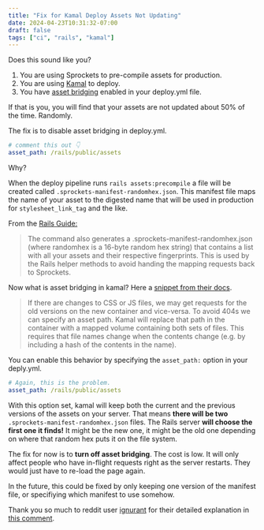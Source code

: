 ```yaml
---
title: "Fix for Kamal Deploy Assets Not Updating"
date: 2024-04-23T10:31:32-07:00
draft: false
tags: ["ci", "rails", "kamal"]
---
```


Does this sound like you?

1. You are using Sprockets to pre-compile assets for production.
2. You are using [Kamal](https://kamal-deploy.org) to deploy.
3. You have [asset bridging](https://kamal-deploy.org/docs/configuration/asset-bridging/) enabled in your deploy.yml file.

If that is you, you will find that your assets are not updated about 50% of the time. Randomly.

The fix is to disable asset bridging in deploy.yml.

```yaml
# comment this out 👇
asset_path: /rails/public/assets
```

Why?

When the deploy pipeline runs `rails assets:precompile` a file will be created called `.sprockets-manifest-randomhex.json`. This manifest file maps the name of your asset to the digested name that will be used in production for `stylesheet_link_tag` and the like.

From the [Rails Guide:](https://guides.rubyonrails.org/asset_pipeline.html#precompiling-assets)

> The command also generates a .sprockets-manifest-randomhex.json (where randomhex is a 16-byte random hex string) that contains a list with all your assets and their respective fingerprints. This is used by the Rails helper methods to avoid handing the mapping requests back to Sprockets.

Now what is asset bridging in kamal? Here a [snippet from their docs](https://kamal-deploy.org/docs/configuration/asset-bridging/).

> If there are changes to CSS or JS files, we may get requests for the old versions on the new container and vice-versa. To avoid 404s we can specify an asset path. Kamal will replace that path in the container with a mapped volume containing both sets of files. This requires that file names change when the contents change (e.g. by including a hash of the contents in the name).

You can enable this behavior by specifying the `asset_path:` option in your deply.yml.

```yaml
# Again, this is the problem.
asset_path: /rails/public/assets
```

With this option set, kamal will keep both the current and the previous versions of the assets on your server. That means **there will be two** `.sprockets-manifest-randomhex.json` files. The Rails server **will choose the first one it finds!** It might be the new one, it might be the old one depending on where that random hex puts it on the file system.

The fix for now is to **turn off asset bridging**. The cost is low. It will only affect people who have in-flight requests right as the server restarts. They would just have to re-load the page again.

In the future, this could be fixed by only keeping one version of the manifest file, or specifiying which manifest to use somehow.

Thank you so much to reddit user [ignurant](https://www.reddit.com/user/ignurant/) for their detailed explanation in [this comment](https://www.reddit.com/r/ruby/comments/17jmert/comment/k72v7m2/?utm_source=share&utm_medium=web3x&utm_name=web3xcss&utm_term=1&utm_content=share_button).
